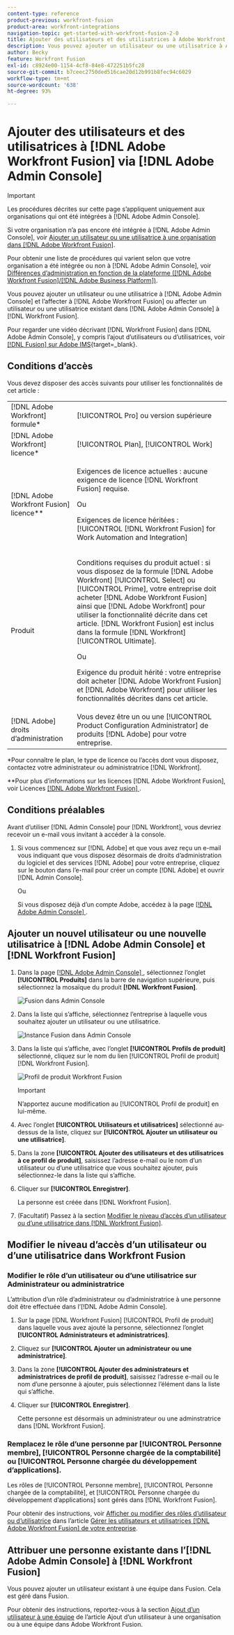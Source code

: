 ```yaml
---
content-type: reference
product-previous: workfront-fusion
product-area: workfront-integrations
navigation-topic: get-started-with-workfront-fusion-2-0
title: Ajouter des utilisateurs et des utilisatrices à Adobe Workfront Fusion via Adobe Admin Console
description: Vous pouvez ajouter un utilisateur ou une utilisatrice à Adobe Admin Console et l’affecter à Adobe Workfront Fusion ou affecter un utilisateur ou une utilisatrice existant d’Adobe Admin Console à Workfront Fusion.
author: Becky
feature: Workfront Fusion
exl-id: c8924e00-1154-4cf8-84e8-472251b5fc28
source-git-commit: b7ceec2750ded516cae20d12b991b8fec94c6029
workflow-type: tm+mt
source-wordcount: '638'
ht-degree: 93%

---
```


# Ajouter des utilisateurs et des utilisatrices à [!DNL Adobe Workfront Fusion] via [!DNL Adobe Admin Console]

>[!IMPORTANT]
>
>Les procédures décrites sur cette page s’appliquent uniquement aux organisations qui ont été intégrées à [!DNL Adobe Admin Console].
>
>Si votre organisation n’a pas encore été intégrée à [!DNL Adobe Admin Console], voir [Ajouter un utilisateur ou une utilisatrice à une organisation dans  [!DNL Adobe Workfront Fusion]](../organizations/add-user-to-an-organization.md).
>
>Pour obtenir une liste de procédures qui varient selon que votre organisation a été intégrée ou non à [!DNL Adobe Admin Console], voir [Différences d’administration en fonction de la plateforme ([!DNL Adobe Workfront Fusion]/[!DNL Adobe Business Platform])](../fusion-in-admin-console/fusion-adobe-admin-console.md).

Vous pouvez ajouter un utilisateur ou une utilisatrice à [!DNL Adobe Admin Console] et l’affecter à [!DNL Adobe Workfront Fusion] ou affecter un utilisateur ou une utilisatrice existant dans [!DNL Adobe Admin Console] à [!DNL Workfront Fusion].

Pour regarder une vidéo décrivant [!DNL Workfront Fusion] dans [!DNL Adobe Admin Console], y compris l’ajout d’utilisateurs ou d’utilisatrices, voir [[!DNL Fusion]  sur Adobe IMS](https://video.tv.adobe.com/v/3412464/){target=_blank}.

## Conditions d’accès

Vous devez disposer des accès suivants pour utiliser les fonctionnalités de cet article :

<table style="table-layout:auto"> 
 <col> 
 <col> 
 <tbody> 
  <tr> 
   <td role="rowheader">[!DNL Adobe Workfront] formule*</td> 
   <td> <p>[!UICONTROL Pro] ou version supérieure</p> </td> 
  </tr> 
  <tr data-mc-conditions=""> 
   <td role="rowheader">[!DNL Adobe Workfront] licence*</td> 
   <td> <p>[!UICONTROL Plan], [!UICONTROL Work]</p> </td> 
  </tr> 
  <tr> 
   <td role="rowheader">[!DNL Adobe Workfront Fusion] licence**</td> 
   <td>
   <p>Exigences de licence actuelles : aucune exigence de licence [!DNL Workfront Fusion] requise.</p>
   <p>Ou</p>
   <p>Exigences de licence héritées : [!UICONTROL [!DNL Workfront Fusion] for Work Automation and Integration] </p>
   </td> 
  </tr> 
  <tr> 
   <td role="rowheader">Produit</td> 
   <td>
   <p>Conditions requises du produit actuel : si vous disposez de la formule [!DNL Adobe Workfront] [!UICONTROL Select] ou [!UICONTROL Prime], votre entreprise doit acheter [!DNL Adobe Workfront Fusion] ainsi que [!DNL Adobe Workfront] pour utiliser la fonctionnalité décrite dans cet article. [!DNL Workfront Fusion] est inclus dans la formule [!DNL Workfront] [!UICONTROL Ultimate].</p>
   <p>Ou</p>
   <p>Exigence du produit hérité : votre entreprise doit acheter [!DNL Adobe Workfront Fusion] et [!DNL Adobe Workfront] pour utiliser les fonctionnalités décrites dans cet article.</p>
   </td> 
  </tr>
   <tr> 
   <td role="rowheader">[!DNL Adobe] droits d’administration</td> 
   <td>Vous devez être un ou une [!UICONTROL Product Configuration Administrator] de produits [!DNL Adobe] pour votre entreprise.</td> 
  </tr>
  </tbody> 
</table>

&#42;Pour connaître le plan, le type de licence ou l’accès dont vous disposez, contactez votre administrateur ou administratrice [!DNL Workfront].

&#42;&#42;Pour plus d’informations sur les licences [!DNL Adobe Workfront Fusion], voir Licences [[!DNL Adobe Workfront Fusion] ](../../workfront-fusion/get-started/license-automation-vs-integration.md).



## Conditions préalables

Avant d’utiliser [!DNL Admin Console] pour [!DNL Workfront], vous devriez recevoir un e-mail vous invitant à accéder à la console.

1. Si vous commencez sur [!DNL Adobe] et que vous avez reçu un e-mail vous indiquant que vous disposez désormais de droits d’administration du logiciel et des services [!DNL Adobe] pour votre entreprise, cliquez sur le bouton dans l’e-mail pour créer un compte [!DNL Adobe] et ouvrir [!DNL Admin Console].

   Ou

   Si vous disposez déjà d’un compte Adobe, accédez à la page [[!DNL Adobe Admin Console] ](https://adminconsole.adobe.com/).


## Ajouter un nouvel utilisateur ou une nouvelle utilisatrice à [!DNL Adobe Admin Console] et [!DNL Workfront Fusion]

1. Dans la page [[!DNL Adobe Admin Console] ](https://adminconsole.adobe.com/), sélectionnez l’onglet **[!UICONTROL Produits]** dans la barre de navigation supérieure, puis sélectionnez la mosaïque du produit **[!DNL Workfront Fusion]**.

   ![Fusion dans Admin Console](assets/fusion-product-admin-console.png)

1. Dans la liste qui s’affiche, sélectionnez l’entreprise à laquelle vous souhaitez ajouter un utilisateur ou une utilisatrice.

   ![Instance Fusion dans Admin Console](assets/fusion-instances-admin-console.png)

1. Dans la liste qui s’affiche, avec l’onglet **[!UICONTROL Profils de produit]** sélectionné, cliquez sur le nom du lien [!UICONTROL Profil de produit] [!DNL Workfront Fusion].

   ![Profil de produit Workfront Fusion](../../administration-and-setup/add-users/create-and-manage-users/assets/prod-profile-1.png)

   >[!IMPORTANT]
   >
   > N’apportez aucune modification au [!UICONTROL Profil de produit] en lui-même.

1. Avec l’onglet **[!UICONTROL Utilisateurs et utilisatrices]** sélectionné au-dessus de la liste, cliquez sur **[!UICONTROL Ajouter un utilisateur ou une utilisatrice]**.

1. Dans la zone **[!UICONTROL Ajouter des utilisateurs et des utilisatrices à ce profil de produit]**, saisissez l’adresse e-mail ou le nom d’un utilisateur ou d’une utilisatrice que vous souhaitez ajouter, puis sélectionnez-le dans la liste qui s’affiche.

1. Cliquer sur **[!UICONTROL Enregistrer]**.

   La personne est créée dans [!DNL Workfront Fusion].

   <!--
    >[!IMPORTANT]
    >
    > Do not make any changes to the Product Profile itself.
    -->

1. (Facultatif) Passez à la section [Modifier le niveau d’accès d’un utilisateur ou d’une utilisatrice dans  [!DNL Workfront Fusion]](#change-a-users-access-level-in-workfront-fusion).

## Modifier le niveau d’accès d’un utilisateur ou d’une utilisatrice dans Workfront Fusion

### Modifier le rôle d’un utilisateur ou d’une utilisatrice sur Administrateur ou administratrice

L’attribution d’un rôle d’administrateur ou d’administratrice à une personne doit être effectuée dans l’[!DNL Adobe Admin Console].

1. Sur la page [!DNL Workfront Fusion] [!UICONTROL Profil de produit] dans laquelle vous avez ajouté la personne, sélectionnez l’onglet **[!UICONTROL Administrateurs et administratrices]**.

1. Cliquez sur **[!UICONTROL Ajouter un administrateur ou une administratrice]**.

1. Dans la zone **[!UICONTROL Ajouter des administrateurs et administratrices de profil de produit]**, saisissez l’adresse e-mail ou le nom d’une personne à ajouter, puis sélectionnez l’élément dans la liste qui s’affiche.

1. Cliquer sur **[!UICONTROL Enregistrer]**.

   Cette personne est désormais un administrateur ou une adminstratrice dans [!DNL Workfront Fusion].

### Remplacez le rôle d’une personne par [!UICONTROL Personne membre], [!UICONTROL Personne chargée de la comptabilité] ou [!UICONTROL Personne chargée du développement d’applications].

Les rôles de [!UICONTROL Personne membre], [!UICONTROL Personne chargée de la comptabilité], et [!UICONTROL Personne chargée du développement d’applications] sont gérés dans [!DNL Workfront Fusion].

Pour obtenir des instructions, voir [Afficher ou modifier des rôles d’utilisateur ou d’utilisatrice](../organizations/manage-fusion-users.md#view-or-edit-user-roles) dans l’article [Gérer les utilisateurs et utilisatrices  [!DNL Adobe Workfront Fusion]  de votre entreprise](../organizations/manage-fusion-users.md).

## Attribuer une personne existante dans l’[!DNL Adobe Admin Console] à [!DNL Workfront Fusion]

Vous pouvez ajouter un utilisateur existant à une équipe dans Fusion. Cela est géré dans Fusion.

Pour obtenir des instructions, reportez-vous à la section [Ajout d’un utilisateur à une équipe](/help/quicksilver/workfront-fusion/organizations/add-user-to-an-organization.md#add-a-user-to-a-team) de l’article Ajout d’un utilisateur à une organisation ou à une équipe dans Adobe Workfront Fusion.
